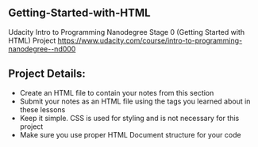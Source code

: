 ## Getting-Started-with-HTML
Udacity Intro to Programming Nanodegree Stage 0 (Getting Started with HTML) Project
https://www.udacity.com/course/intro-to-programming-nanodegree--nd000

## Project Details:
- Create an HTML file to contain your notes from this section
- Submit your notes as an HTML file using the tags you learned about in these lessons
- Keep it simple. CSS is used for styling and is not necessary for this project
- Make sure you use proper HTML Document structure for your code
